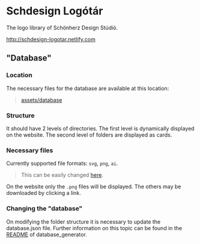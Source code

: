 # Schdesign Logótár

The logo library of Schönherz Design Stúdió.

http://schdesign-logotar.netlify.com

## "Database"

### Location

The necessary files for the database are available at this location:

> [assets/database](assets/database)

### Structure

It should have 2 levels of directories. The first level is dynamically displayed on the website. The second level of folders are displayed as cards.

### Necessary files

Currently supported file formats: `svg`, `png`, `ai`.

> This can be easily changed [here](database_generator/main.py).

On the website only the `.png` files will be displayed. The others may be downloaded by clicking a link.

### Changing the "database"

On modifying the folder structure it is necessary to update the database.json file. Further information on this topic can be found in the [README](database_generator/README.md) of database_generator.
